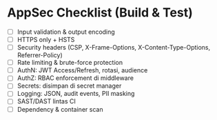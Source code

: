 # AppSec Checklist (Build & Test)

- [ ] Input validation & output encoding
- [ ] HTTPS only + HSTS
- [ ] Security headers (CSP, X-Frame-Options, X-Content-Type-Options, Referrer-Policy)
- [ ] Rate limiting & brute-force protection
- [ ] AuthN: JWT Access/Refresh, rotasi, audience
- [ ] AuthZ: RBAC enforcement di middleware
- [ ] Secrets: disimpan di secret manager
- [ ] Logging: JSON, audit events, PII masking
- [ ] SAST/DAST lintas CI
- [ ] Dependency & container scan

